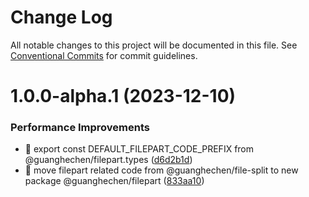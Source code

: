 # Change Log

All notable changes to this project will be documented in this file. See
[Conventional Commits](https://conventionalcommits.org) for commit guidelines.

# 1.0.0-alpha.1 (2023-12-10)

### Performance Improvements

- 🎨 export const DEFAULT_FILEPART_CODE_PREFIX from @guanghechen/filepart.types
  ([d6d2b1d](https://github.com/guanghechen/sora/commit/d6d2b1d960a9a02b3315c4cbd32cdc1fa53cccc3))
- 🎨 move filepart related code from @guanghechen/file-split to new package @guanghechen/filepart
  ([833aa10](https://github.com/guanghechen/sora/commit/833aa10f4eee38b09a375b221a0a763f96d8fd4c))
